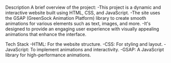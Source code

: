 Description
A brief overview of the project:
-This project is a dynamic and interactive website built using HTML, CSS, and JavaScript.
-The site uses the GSAP (GreenSock Animation Platform) library to create smooth animations for various elements such as text, images, and more.
-It's designed to provide an engaging user experience with visually appealing animations that enhance the interface.
  
Tech Stack
-HTML: For the website structure.
-CSS: For styling and layout.
-JavaScript: To implement animations and interactivity.
-GSAP: A JavaScript library for high-performance animations.
